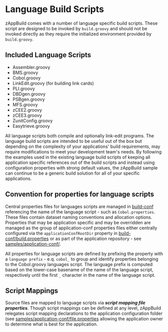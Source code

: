 # Language Build Scripts
zAppBuild comes with a number of language specific build scripts.  These script are designed to be invoked by `build.groovy` and should not be invoked directly as they require the initialized environment provided by `build.groovy`.

## Included Language Scripts
* Assembler.groovy
* BMS.groovy
* Cobol.groovy
* LinkEdit.groovy (for building link cards)
* PLI.groovy
* DBDgen.groovy
* PSBgen.groovy
* MFS.groovy
* zCEE2.groovy
* zCEE3.groovy
* ZunitConfig.groovy
* Easytrieve.groovy

All language scripts both compile and optionally link-edit programs. The language build scripts are intended to be useful out of the box but depending on the complexity of your applications' build requirements, may require modifications to meet your development team's needs.  By following the examples used in the existing language build scripts of keeping all application specific references out of the build scripts and instead using configuration properties with strong default values, the zAppBuild sample can continue to be a generic build solution for all of your specific applications.

## Convention for properties for language scripts

Central properties files for languages scripts are managed in [build-conf](../build-conf/) referencing the name of the language script - such as `Cobol.properties`. These files contain dataset naming conventions and allocation options. Properties that may be application specific and may be overridden are managed as the group of application-conf properties files either centrally configured via the `applicationConfRootDir` property in [build-conf/build.properties](../build-conf/build.properties) or as part of the application repository - see [samples/application-conf/](../samples/application-conf/).  

All properties for language scripts are defined by prefixing the property with a `language prefix` - e.q. `cobol_` to group and identify properties belonging to the Cobol.groovy languages script. The language prefix is computed based on the lower-case basename of the name of the language script, respectively until the first `_` character in the name of the language script. 

## Script Mappings
Source files are mapped to language scripts via ***script mapping file properties***. Though script mappings can be defined at any level, zAppBuild relegates script mapping declarations to the application configuration folder (see [samples/application-conf/file.properties](../samples/application-conf/file.properties) allowing the application owner to determine what is best for the application. 
